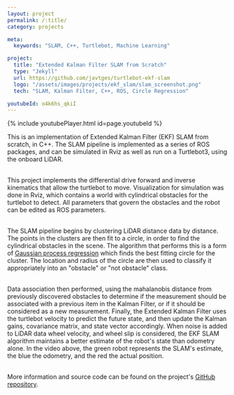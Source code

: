 ```yaml
---
layout: project
permalink: /:title/
category: projects

meta:
  keywords: "SLAM, C++, Turtlebot, Machine Learning"

project:
  title: "Extended Kalman Filter SLAM from Scratch"
  type: "Jekyll"
  url: https://github.com/javtges/turtlebot-ekf-slam
  logo: "/assets/images/projects/ekf_slam/slam_screenshot.png"
  tech: "SLAM, Kalman Filter, C++, ROS, Circle Regression"

youtubeId: o4k6hs_qkiI
---
```


{% include youtubePlayer.html id=page.youtubeId %}

This is an implementation of Extended Kalman Filter (EKF) SLAM from scratch, in C++. The SLAM pipeline is implemented as a series of ROS packages, and can be simulated in Rviz as well as run on a Turtlebot3, using the onboard LiDAR. <br><br>

This project implements the differential drive forward and inverse kinematics that allow the turtlebot to move. Visualization for simulation was done in Rviz, which contains a world with cylindrical obstacles for the turtlebot to detect. All parameters that govern the obstacles and the robot can be edited as ROS parameters. <br><br>

The SLAM pipeline begins by clustering LiDAR distance data by distance. The points in the clusters are then fit to a circle, in order to find the cylindrical obstacles in the scene. The algorithm that performs this is a form of <a href="https://projecteuclid.org/journals/electronic-journal-of-statistics/volume-3/issue-none/Error-analysis-for-circle-fitting-algorithms/10.1214/09-EJS419.full" target="_blank"><u>Gaussian process regression</u></a> which finds the best fitting circle for the cluster. The location and radius of the circle are then used to classify it appropriately into an "obstacle" or "not obstacle" class. <br><br>

Data association then performed, using the mahalanobis distance from previously discovered obstacles to determine if the measurement should be associated with a previous item in the Kalman Filter, or if it should be considered as a new measurement. Finally, the Extended Kalman Filter uses the turtlebot velocity to predict the future state, and then update the Kalman gains, covariance matrix, and state vector accordingly. When noise is added to LiDAR data wheel velocity, and wheel slip is considered, the EKF SLAM algorithm maintains a better estimate of the robot's state than odometry alone. In the video above, the green robot represents the SLAM's estimate, the blue the odometry, and the red the actual position.<br><br>

More information and source code can be found on the project's <a href="https://github.com/javtges/turtlebot-ekf-slam" target="_blank"><u>GitHub repository</u></a>.

<br><br>


